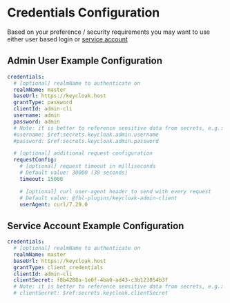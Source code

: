 # Credentials Configuration

Based on your preference / security requirements you may want to use either user based login or [service account](https://www.keycloak.org/docs/latest/server_admin/index.html#_service_accounts)

## Admin User Example Configuration

```yaml
credentials:
  # [optional] realmName to authenticate on
  realmName: master
  baseUrl: https://keycloak.host
  grantType: password
  clientId: admin-cli
  username: admin
  password: admin
  # Note: it is better to reference sensitive data from secrets, e.g.:
  #username: $ref:secrets.keycloak.admin.username
  #password: $ref:secrets.keycloak.admin.password

  # [optional] additional request configuration
  requestConfig:
    # [optional] request timeout in milliseconds
    # Default value: 30000 (30 seconds)
    timeout: 15000

    # [optional] curl user-agent header to send with every request
    # Default value: @fbl-plugins/keycloak-admin-client
    userAgent: curl/7.29.0
```

## Service Account Example Configuration

```yaml
credentials:
  # [optional] realmName to authenticate on
  realmName: master
  baseUrl: https://keycloak.host
  grantType: client_credentials
  clientId: admin-cli
  clientSecret: f8b4288a-1e0f-4ba0-ad43-c3b123054b3f
  # Note: it is better to reference sensitive data from secrets, e.g.:
  # clientSecret: $ref:secrets.keycloak.clientSecret
```
